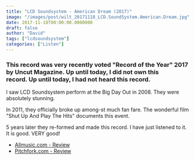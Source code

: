 ```yaml
---
title: "LCD Soundsystem - American Dream (2017)"
image: "/images/post/wilt_20171118_LCD.SoundSystem.American.Dream.jpg"
date: 2017-11-18T00:00:00.0000000
draft: false
author: "David"
tags: ["lcdsoundsystem"]
categories: ["Listen"]
---
```

### This record was very recently voted "Record of the Year" 2017 by Uncut Magazine. Up until today, I did not own this record. Up until today, I had not heard this record. 

 I saw LCD Soundsystem perform at the Big Day Out in 2008. They were absolutely stunning.  
  
In 2011, they officially broke up among-st much fan fare. The wonderful film "Shut Up And Play The Hits" documents this event.

 5 years later they re-formed and made this record. I have just listened to it. It is good. VERY good!

-  [Allmusic.com - Review](https://www.allmusic.com/album/american-dream-mw0003093292/user-reviews)
-  [Pitchfork.com - Review](https://pitchfork.com/reviews/albums/lcd-soundsystem-american-dream/)